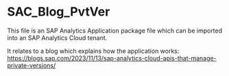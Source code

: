 # SAC_Blog_PvtVer

This file is an SAP Analytics Application package file which can be imported into an SAP Analytics Cloud tenant.

It relates to a blog which explains how the application works:
https://blogs.sap.com/2023/11/13/sap-analytics-cloud-apis-that-manage-private-versions/
